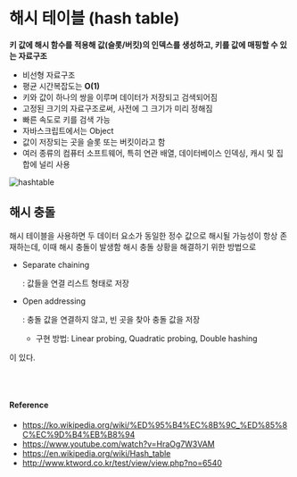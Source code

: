 # 해시 테이블 (hash table)
**키 값에 해시 함수를 적용해 값(슬롯/버킷)의 인덱스를 생성하고, 키를 값에 매핑할 수 있는 자료구조**

- 비선형 자료구조
- 평균 시간복잡도는 **O(1)**
- 키와 값이 하나의 쌍을 이루며 데이터가 저장되고 검색되어짐
- 고정된 크기의 자료구조로써, 사전에 그 크기가 미리 정해짐
- 빠른 속도로 키를 검색 가능
- 자바스크립트에서는 Object
- 값이 저장되는 곳을 슬롯 또는 버킷이라고 함
- 여러 종류의 컴퓨터 소프트웨어, 특히 연관 배열, 데이터베이스 인덱싱, 캐시 및 집합에 널리 사용

<img src="https://upload.wikimedia.org/wikipedia/commons/thumb/7/7d/Hash_table_3_1_1_0_1_0_0_SP.svg/440px-Hash_table_3_1_1_0_1_0_0_SP.svg.png" alt="hashtable">

<br>

## 해시 충돌
해시 테이블을 사용하면 두 데이터 요소가 동일한 정수 값으로 해시될 가능성이 항상 존재하는데, 이때 해시 충돌이 발생함
해시 충돌 상황을 해결하기 위한 방법으로
- Separate chaining

    : 값들을 연결 리스트 형태로 저장
- Open addressing

    : 충돌 값을 연결하지 않고, 빈 곳을 찾아 충돌 값을 저장
    - 구현 방법: Linear probing, Quadratic probing, Double hashing

이 있다.


<br><br>

#### Reference
- https://ko.wikipedia.org/wiki/%ED%95%B4%EC%8B%9C_%ED%85%8C%EC%9D%B4%EB%B8%94
- https://www.youtube.com/watch?v=HraOg7W3VAM
- https://en.wikipedia.org/wiki/Hash_table
- http://www.ktword.co.kr/test/view/view.php?no=6540
